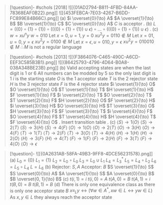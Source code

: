 
> [!question]- #schols [2018] ![[{01AD2794-B811-4FBD-84AA-78368EAF0B22}.png]] ![[{453FEBCA-7E03-4267-B6DD-FC899E84B66C}.png]]
 (a)
 $i \overset{0}{\to} A$
 $A \overset{1}{\to} B$
 $B \overset{1}{\to} C$ 
 $C \overset{0}{\to} A$ 
 $C$ is acceptor 
 .
 (b)
 $L = (\{0\} \circ \{1\} \circ \{1\}) \circ ((\{0\} \circ \{1\} \circ \{1\}) \cup \epsilon) \circ \dots \circ ((\{0\} \circ \{1\} \circ \{1\}) \cup \epsilon)$ 
 .
 (c)
 $w = xu^ny$
 $w = 010$ 
 Let $x = 0, u = 1, y = 0$ 
 $xu^2y = 0110 \notin M$
Let $x = 01, u = 0, y = \epsilon$ 
$x u^2 y = 0100 \notin M$
Let $x = \epsilon, u = 010, y = \epsilon$
$xu^2 y = 010010 \notin M$
$\therefore M$ is not a regular language

> [!question]- #schols [2013] ![[{F3864076-C465-490C-A6CD-EEF3C585B3B1}.png]] ![[{86425793-4796-4D64-B0A8-038A348BE23B}.png]]
 (b)
 Valid accepting states are when the last digit is 1 or 6
 All numbers can be modded by 5 so the only last digit is 1
 $i$ is the starting state
 $O$ is the 1 acceptor state
 $T$ is the 2 rejector state
 $H$ is the 3 rejector state
 $F$ is the 4 rejector state
 $i \overset{1}{\to} O$
 $O \overset{1}{\to} O$
 $T \overset{1}{\to} T$ 
 $H \overset{1}{\to} H$
 $F \overset{1}{\to} F$
 $i \overset{2}{\to} T$
 $O \overset{2}{\to} T$
 $T \overset{2}{\to} F$ 
 $H \overset{2}{\to} O$
 $F \overset{2}{\to} H$
 $i \overset{3}{\to} H$
 $O \overset{3}{\to} H$
 $T \overset{3}{\to} O$ 
 $H \overset{3}{\to} F$
 $F \overset{3}{\to} T$
 $i \overset{4}{\to} F$
 $O \overset{4}{\to} F$
 $T \overset{4}{\to} H$ 
 $H \overset{4}{\to} T$
 $F \overset{4}{\to} O$
 .
 Insert transition table
 .
 (c)
 $\langle S \rangle \to 1\langle O \rangle$ 
 $\langle S \rangle \to 2\langle T \rangle$
 $\langle S \rangle \to 3\langle H \rangle$ 
  $\langle S \rangle \to 4\langle F \rangle$ 
  $\langle O \rangle \to 1 \langle O \rangle$ 
 $\langle O \rangle \to 2 \langle T \rangle$ 
  $\langle O \rangle \to 3 \langle H \rangle$ 
  $\langle O \rangle \to 4 \langle F \rangle$ 
 $\langle T \rangle \to 1 \langle T \rangle$ 
 $\langle T \rangle \to 2 \langle F \rangle$ 
 $\langle T \rangle \to 3 \langle O \rangle$ 
 $\langle T \rangle \to 4 \langle H \rangle$ 
 $\langle H \rangle \to 1 \langle H \rangle$ 
 $\langle H \rangle \to 2 \langle O \rangle$ 
 $\langle H \rangle \to 3 \langle F \rangle$ 
 $\langle H \rangle \to 4 \langle T \rangle$ 
 $\langle F \rangle \to 1 \langle F \rangle$ 
 $\langle F \rangle \to 2 \langle H \rangle$ 
 $\langle F \rangle \to 3 \langle T \rangle$ 
 $\langle F \rangle \to 4 \langle O \rangle$ 
 $\langle O \rangle \to \epsilon$ 

> [!question]- ![[{0A2631AB-58FA-49B3-9FF8-4DCE56231578}.png]]
 (a)
 $L_0 = \{0\}$ 
 $L_1 = \{1\}$ 
 $L_2 = L_0 \circ L_0$ 
 $L_3 = L_0 \cup L_1$ 
 $L_4 = L_3^*$ 
 $L_5 = L_4 \circ L_2$ 
 $L_6 = L_5 \circ L_4$ 
 $L = L_6$ 
 (b)
 Rejector: $S, A$ 
 Acceptor: $B$ 
 $S \overset{1}{\to} S$ 
 $S \overset{0}{\to} A$
 $A \overset{1}{\to} S$
 $A \overset{0}{\to} B$ 
 $B \overset{0, 1}{\to} B$ 
 (c)
 $t(i, 1) = i$
 $t(i, 0) = A$ 
 $t(A, 0) = B$
 $t(A, 1) = i$
 $t(B, 0) = B$ 
 $t(B, 1) = B$ 
 (d)
 There is only one equivalence class as there is only one acceptor state $B$ 
 $x \equiv_L y \leftrightarrow (\forall w \in A^*,  xw \in L \leftrightarrow yw \in L)$ 
 As $x, y \in L$ they always reach the acceptor state

